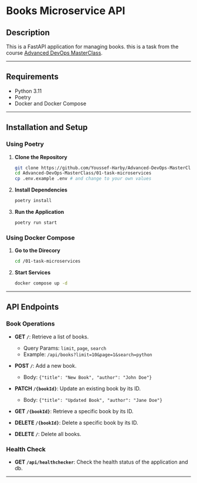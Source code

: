 # Books Microservice API

## Description

This is a FastAPI application for managing books. this is a task from the course [Advanced DevOps MasterClass](#).

---

## Requirements

- Python 3.11
- Poetry
- Docker and Docker Compose

---

## Installation and Setup

### Using Poetry

1. **Clone the Repository**

   ```bash
   git clone https://github.com/Youssef-Harby/Advanced-DevOps-MasterClass.git
   cd Advanced-DevOps-MasterClass/01-task-microservices
   cp .env.example .env # and change to your own values
   ```

2. **Install Dependencies**

   ```bash
   poetry install
   ```

3. **Run the Application**

   ```bash
   poetry run start
   ```

### Using Docker Compose

1. **Go to the Direcory**

   ```bash
   cd /01-task-microservices
   ```

2. **Start Services**

   ```bash
   docker compose up -d
   ```

---

## API Endpoints

### Book Operations

- **GET `/`**: Retrieve a list of books.

  - Query Params: `limit`, `page`, `search`
  - Example: `/api/books?limit=10&page=1&search=python`

- **POST `/`**: Add a new book.

  - Body: `{"title": "New Book", "author": "John Doe"}`

- **PATCH `/{bookId}`**: Update an existing book by its ID.

  - Body: `{"title": "Updated Book", "author": "Jane Doe"}`

- **GET `/{bookId}`**: Retrieve a specific book by its ID.

- **DELETE `/{bookId}`**: Delete a specific book by its ID.

- **DELETE `/`**: Delete all books.

### Health Check

- **GET `/api/healthchecker`**: Check the health status of the application and db.

---
